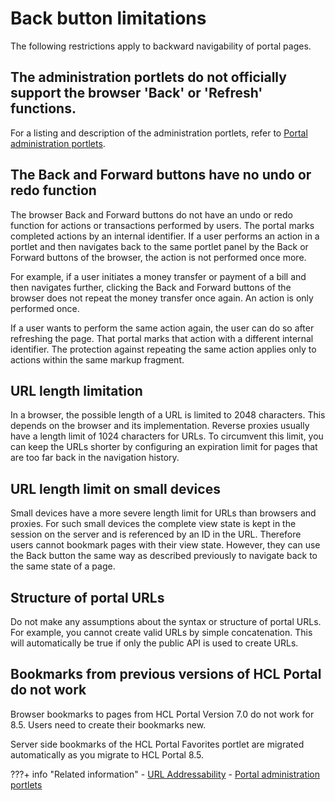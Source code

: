 # Back button limitations

The following restrictions apply to backward navigability of portal pages.

## The administration portlets do not officially support the browser 'Back' or 'Refresh' functions.

For a listing and description of the administration portlets, refer to [Portal administration portlets](../../../manage/portal_admin_tools/portal_admin_portlets/index.md).

## The Back and Forward buttons have no undo or redo function

The browser Back and Forward buttons do not have an undo or redo function for actions or transactions performed by users. The portal marks completed actions by an internal identifier. If a user performs an action in a portlet and then navigates back to the same portlet panel by the Back or Forward buttons of the browser, the action is not performed once more.

For example, if a user initiates a money transfer or payment of a bill and then navigates further, clicking the Back and Forward buttons of the browser does not repeat the money transfer once again. An action is only performed once.

If a user wants to perform the same action again, the user can do so after refreshing the page. That portal marks that action with a different internal identifier. The protection against repeating the same action applies only to actions within the same markup fragment.

## URL length limitation

In a browser, the possible length of a URL is limited to 2048 characters. This depends on the browser and its implementation. Reverse proxies usually have a length limit of 1024 characters for URLs. To circumvent this limit, you can keep the URLs shorter by configuring an expiration limit for pages that are too far back in the navigation history.

## URL length limit on small devices

Small devices have a more severe length limit for URLs than browsers and proxies. For such small devices the complete view state is kept in the session on the server and is referenced by an ID in the URL. Therefore users cannot bookmark pages with their view state. However, they can use the Back button the same way as described previously to navigate back to the same state of a page.

## Structure of portal URLs

Do not make any assumptions about the syntax or structure of portal URLs. For example, you cannot create valid URLs by simple concatenation. This will automatically be true if only the public API is used to create URLs.

## Bookmarks from previous versions of HCL Portal do not work

Browser bookmarks to pages from HCL Portal Version 7.0 do not work for 8.5. Users need to create their bookmarks new.

Server side bookmarks of the HCL Portal Favorites portlet are migrated automatically as you migrate to HCL Portal 8.5.


???+ info "Related information"
    - [URL Addressability](../../../../build_sites/create_sites/url_addressing/index.md)
    - [Portal administration portlets](../../../manage/portal_admin_tools/portal_admin_portlets/index.md)

